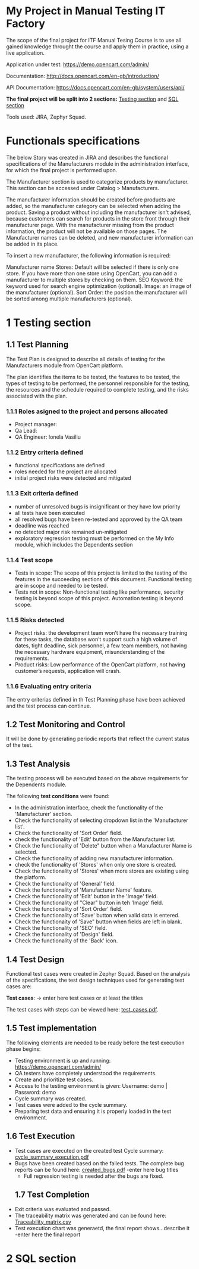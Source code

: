 # My Project in Manual Testing IT Factory
The scope of the final project for ITF Manual Tesing Course is to  use all gained knowledge throught the course and apply them in practice, using a live application.

Application under test: https://demo.opencart.com/admin/

Documentation: http://docs.opencart.com/en-gb/introduction/

API Documentation: https://docs.opencart.com/en-gb/system/users/api/

**The final project will be split into 2 sections:** [Testing section](https://github.com/VasiliuIonela/Poject-ITF-OpenCart/blob/main/README.md#1-testing-section) and [SQL section](https://github.com/VasiliuIonela/Poject-ITF-OpenCart/edit/main/README.md#2-sql-section)

Tools used: JIRA, Zephyr Squad.

# Functionals specifications
 The below Story was created in JIRA and describes the functional specifications of the Manufacturers module in the administration interface, for which the final project is performed upon.

The Manufacturer section is used to categorize products by manufacturer. This section can be accessed under Catalog > Manufacturers.

The manufacturer information should be created before products are added, so the manufacturer category can be selected when adding the product. Saving a product without including the manufacturer isn't advised, because customers can search for products in the store front through their manufacturer page. With the manufacturer missing from the product information, the product will not be available on those pages. The Manufacturer names can be deleted, and new manufacturer information can be added in its place.

To insert a new manufacturer, the following information is required:

Manufacturer name
Stores: Default will be selected if there is only one store. If you have more than one store using OpenCart, you can add a manufacturer to multiple stores by checking on them.
SEO Keyword: the keyword used for search engine optimization (optional).
Image: an image of the manufacturer (optional).
Sort Order: the position the manufacturer will be sorted among multiple manufacturers (optional).

# 1 Testing section
## 1.1 Test Planning
The Test Plan is designed to describe all details of testing for the Manufacturers module from OpenCart platform.

The plan identifies the items to be tested, the features to be tested, the types of testing to be performed, the personnel responsible for the testing, the resources and the schedule required to complete testing, and the risks associated with the plan.
### 1.1.1 Roles asigned to the project and persons allocated
* Project manager:
* Qa Lead:
* QA Engineer: Ionela Vasiliu
### 1.1.2 Entry criteria defined
* functional specifications are defined
* roles needed for the project are allocated
* initial project risks were detected and mitigated
### 1.1.3 Exit criteria defined
* number of unresolved bugs is insignificant or they have low priority
* all tests have been executed
* all resolved bugs have been re-tested and approved by the QA team
* deadline was reached
* no detected major risk remained un-mitigated
* exploratory regression testing must be performed on the My Info module, which includes the Dependents section
### 1.1.4 Test scope
* Tests in scope: The scope of this project is limited to the testing of the features in the succeeding sections of this document. Functional testing are in scope and needed to be tested.
* Tests not in scope:  Non-functional testing like performance, security testing is beyond scope of this project.  Automation testing is beyond scope.
### 1.1.5 Risks detected
* Project risks: the development team won’t have the necessary training for these tasks,	the database won’t support such a high volume of dates,	tight deadline,	sick personnel,	a few team members,	not having the necessary hardware equipment,	misunderstanding of the requirements.
* Product risks: Low performance of the OpenCart platform,	not having customer’s requests,	application will crash.

### 1.1.6 Evaluating entry criteria
The entry criterias defined in th Test Planning phase have been achieved and the test process can continue.
 ## 1.2 Test Monitoring and Control
 It will be done by generating periodic reports that reflect the current status of the test.
## 1.3 Test Analysis

The testing process will be executed based on the above  requirements for the Dependents module. 

The following **test conditions** were found: 

* In the administration interface, check the functionality of the 'Manufacturer' section.
* Check the functionality of selecting dropdown list in the 'Manufacturer list'.
*  Check the functionality of 'Sort Order' field.
* check the functionality of 'Edit' button from the Manufacturer list.
*  Check the functionality of 'Delete" button when a Manufacturer Name is selected.
* Check the functionality of adding new manufacturer information.
* check the functionality of 'Stores' when only one store is created.
*  Check the functionality of 'Stores' when more stores are existing using the platform.
* Check the functionality of 'General' field.
*  Check the functionality of 'Manufacturer Name' feature.
*  Check the functionality of 'Edit' button in the 'Image' field.
*  Check the functionality of "Clear" button in teh 'Image' field.
*  Check the functionality of 'Sort Order' field.
* Check the functionality of 'Save' button when valid data is entered.
* Check the functionaity of 'Save" button when fields are left in blank.
* Check the functionality of 'SEO' field.
* Check the functionality of 'Design' field.
*  Check the functionality of the 'Back' icon.
## 1.4 Test Design
 Functional test cases were created in Zephyr Squad. Based on the analysis of the specifications, the  test design techniques used for generating test cases are:

**Test cases**: -> enter here test cases or at least the titles

The test cases with steps can be viewed here: [test_cases.pdf]().
## 1.5 Test implementation
 The following elements are needed to be ready before the test execution phase begins:
* Testing environment is up and running: https://demo.opencart.com/admin/
* QA testers have completely understood the requirements.
*	Create and prioritize test cases.
* Access to the testing environment is given: 	Username: demo | Password: demo
* Cycle summary was created.
* Test cases were added to the cycle summary.
* Preparing test data and ensuring it is properly loaded in the test environment.
## 1.6 Test Execution
* Test cases are executed on the created test Cycle summary: [cycle_summary_execution.pdf]()
* Bugs have been created based on the failed tests. The complete bug reports can be found here: [created_bugs.pdf]()
  -enter here bug titles
  * Full regression testing is needed after the bugs are fixed.
  ## 1.7 Test Completion
* Exit criteria was evaluated and passed.
* The traceability matrix was generated and can be found here: [Traceability_matrix.csv]()
* Test execution chart was generaetd, the final report shows...describe it
-enter here the final report
# 2 SQL section
